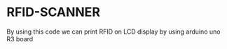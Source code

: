 # RFID-SCANNER
By using this code we can print RFID on LCD display by  using arduino uno R3 board  
